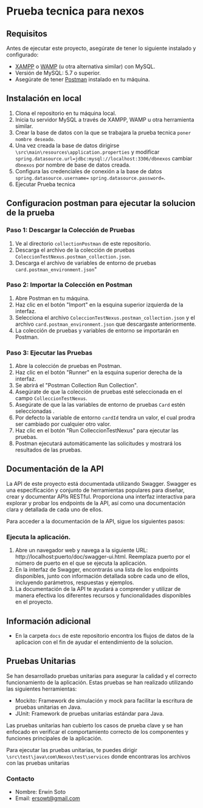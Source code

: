 # Prueba tecnica para nexos

## Requisitos
Antes de ejecutar este proyecto, asegúrate de tener lo siguiente instalado y configurado:

- [XAMPP](https://www.apachefriends.org/index.html) o [WAMP](https://www.wampserver.com/en/) (u otra alternativa similar) con MySQL.
- Versión de MySQL: 5.7 o superior.
- Asegúrate de tener [Postman](https://www.postman.com/downloads/) instalado en tu máquina.


## Instalación en local

1. Clona el repositorio en tu máquina local.
2. Inicia tu servidor MySQL a través de XAMPP, WAMP u otra herramienta similar.
3. Crear la base de datos con la que se trabajara la prueba tecnica `poner nombre deseado`.
4. Una vez creada la base de datos dirigirse `\src\main\resources\application.properties` y modificar `spring.datasource.url=jdbc:mysql://localhost:3306/dbnexos` cambiar `dbnexos` por nombre de base de datos creada.
5. Configura las credenciales de conexión a la base de datos `spring.datasource.username=` `spring.datasource.password=`.
6. Ejecutar Prueba tecnica

## Configuracion postman para ejecutar la solucion de la prueba

### Paso 1: Descargar la Colección de Pruebas

1. Ve al directorio `collectionPostman` de este repositorio.
2. Descarga el archivo de la colección de pruebas `ColeccionTestNexus.postman_collection.json`.
3. Descarga el archivo de variables de entorno de pruebas `card.postman_environment.json`"

### Paso 2: Importar la Colección en Postman

1. Abre Postman en tu máquina.
2. Haz clic en el botón "Import" en la esquina superior izquierda de la interfaz.
3. Selecciona el archivo `ColeccionTestNexus.postman_collection.json`  y el archivo `card.postman_environment.json` que descargaste anteriormente.
4. La colección de pruebas y variables de entorno se importarán en Postman.

### Paso 3: Ejecutar las Pruebas

1. Abre la colección de pruebas en Postman.
2. Haz clic en el botón "Runner" en la esquina superior derecha de la interfaz.
3. Se abrirá el "Postman Collection Run Collection".
4. Asegúrate de que la colección de pruebas esté seleccionada en el campo `ColleccionTestNexus`.
5. Asegúrate de que la las variables de entorno de pruebas `Card` estén seleccionadas .
6. Por defecto la variable de entorno `cardId` tendra un valor, el cual prodra ser cambiado por cualquier otro valor.
7. Haz clic en el botón "Run ColleccionTestNexus" para ejecutar las pruebas.
8. Postman ejecutará automáticamente las solicitudes y mostrará los resultados de las pruebas.

## Documentación de la API
La API de este proyecto está documentada utilizando Swagger. Swagger es una especificación y conjunto de herramientas populares para diseñar, crear y documentar APIs RESTful. Proporciona una interfaz interactiva para explorar y probar los endpoints de la API, así como una documentación clara y detallada de cada uno de ellos.

Para acceder a la documentación de la API, sigue los siguientes pasos:

### Ejecuta la aplicación.
1. Abre un navegador web y navega a la siguiente URL: http://localhost:puerto/doc/swagger-ui.html. Reemplaza puerto por el número de puerto en el que se ejecuta la aplicación.
2. En la interfaz de Swagger, encontrarás una lista de los endpoints disponibles, junto con información detallada sobre cada uno de ellos, incluyendo parámetros, respuestas y ejemplos.
3. La documentación de la API te ayudará a comprender y utilizar de manera efectiva los diferentes recursos y funcionalidades disponibles en el proyecto.

## Información adicional

- En la carpeta `docs` de este repositorio encontra los flujos de datos de la aplicacion con el fin de ayudar el entendimiento de la solucion.

## Pruebas Unitarias

Se han desarrollado pruebas unitarias para asegurar la calidad y el correcto funcionamiento de la aplicación. Estas pruebas se han realizado utilizando las siguientes herramientas:

- Mockito: Framework de simulación y mock para facilitar la escritura de pruebas unitarias en Java.
- JUnit: Framework de pruebas unitarias estándar para Java.

Las pruebas unitarias han cubierto los casos de prueba clave y se han enfocado en verificar el comportamiento correcto de los componentes y funciones principales de la aplicación.

Para ejecutar las pruebas unitarias, te puedes dirigir `\src\test\java\com\Nexos\test\services` donde encontraras los archivos con las pruebas unitarias





### Contacto

- Nombre: Erwin Soto
- Email: ersowt@gmail.com


